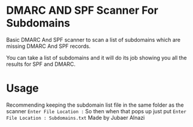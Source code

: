 # DMARC AND SPF Scanner For Subdomains

Basic DMARC And SPF scanner to scan a list of subdomains which are missing DMARC And SPF records.

You can take a list of subdomains and it will do its job showing you all the results for SPF and DMARC.

# Usage

Recommending keeping the subdomain list file in the same folder as the scanner
```Enter File Location :```
So then when that pops up just put
```Enter File Location : Subdomains.txt```
Made by Jubaer Alnazi
